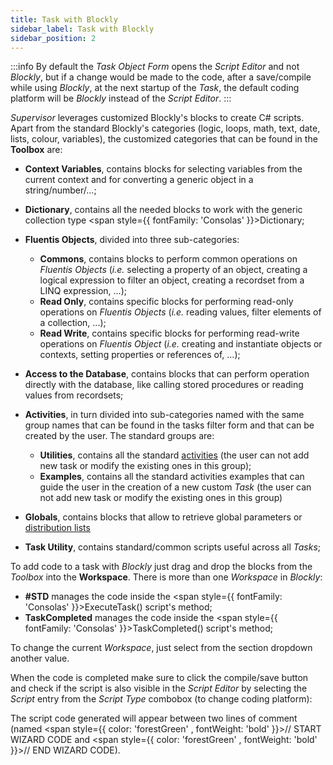 ```yaml
---
title: Task with Blockly
sidebar_label: Task with Blockly
sidebar_position: 2
---
```


:::info
By default the *Task Object Form* opens the *Script Editor* and not *Blockly*, but if a change would be made to the code, after a save/compile while using *Blockly*, at the next startup of the *Task*, the default coding platform will be *Blockly* instead of the *Script Editor*.
:::

*Supervisor* leverages customized Blockly's blocks to create C# scripts. Apart from the standard Blockly's categories (logic, loops, math, text, date, lists, colour, variables), the customized categories that can be found in the **Toolbox** are: 

- **Context Variables**, contains blocks for selecting variables from the current context and for converting a generic object in a string/number/...; 

- **Dictionary**, contains all the needed blocks to work with the generic collection type <span style={{ fontFamily: 'Consolas' }}>Dictionary</span>;

- **Fluentis Objects**, divided into three sub-categories:
    - **Commons**, contains blocks to perform common operations on *Fluentis Objects* (*i.e.* selecting a property of an object, creating a logical expression to filter an object, creating a recordset from a LINQ expression, ...);
    - **Read Only**, contains specific blocks for performing read-only operations on *Fluentis Objects* (*i.e.* reading values, filter elements of a collection, ...);
    - **Read Write**, contains specific blocks for performing read-write operations on *Fluentis Object* (*i.e.* creating and instantiate objects or contexts, setting properties or references of, ...);

- **Access to the Database**, contains blocks that can perform operation directly with the database, like calling stored procedures or reading values from recordsets;

- **Activities**, in turn divided into sub-categories named with the same group names that can be found in the tasks filter form and that can be created by the user. The standard groups are:
    - **Utilities**, contains all the standard [activities](../activity/activity-intro) (the user can not add new task or modify the existing ones in this group);
    - **Examples**, contains all the standard activities examples that can guide the user in the creation of a new custom *Task* (the user can not add new task or modify the existing ones in this group)

- **Globals**, contains blocks that allow to retrieve global parameters or [distribution lists](../distribution-list/distribution-list-intro)

- **Task Utility**, contains standard/common scripts useful across all *Tasks*;

To add code to a task with *Blockly* just drag and drop the blocks from the *Toolbox* into the **Workspace**. There is more than one *Workspace* in *Blockly*:  

- **#STD** manages the code inside the <span style={{ fontFamily: 'Consolas' }}>ExecuteTask()</span> script's method;
- **TaskCompleted** manages the code inside the <span style={{ fontFamily: 'Consolas' }}>TaskCompleted()</span> script's method;  

To change the current *Workspace*, just select from the section dropdown another value.

When the code is completed make sure to click the compile/save button and check if the script is also visible in the *Script Editor* by selecting the *Script* entry from the *Script Type* combobox (to change coding platform):

The script code generated will appear between two lines of comment (named <span style={{ color: 'forestGreen' , fontWeight: 'bold' }}>// START WIZARD CODE</span> and <span style={{ color: 'forestGreen' , fontWeight: 'bold' }}>// END WIZARD CODE</span>).
